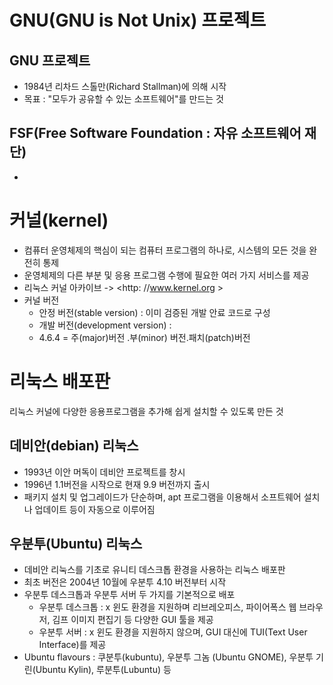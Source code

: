 # GNU(GNU is Not Unix) 프로젝트 

## GNU 프로젝트
- 1984년 리차드 스톨만(Richard Stallman)에 의해 시작
- 목표 : "모두가 공유할 수 있는 소프트웨어"를 만드는 것

## FSF(Free Software Foundation : 자유 소프트웨어 재단)
- 





# 커널(kernel)

- 컴퓨터 운영체제의 핵심이 되는 컴퓨터 프로그램의 하나로, 시스템의 모든 것을 완전히 통제
- 운영체제의 다른 부분 및 응용 프로그램 수행에 필요한 여러 가지 서비스를 제공
- 리눅스 커널 아카이브 ->  <http: //www.kernel.org >
- 커널 버전 
  - 안정 버전(stable version) : 이미 검증된 개발 안료 코드로 구성
  - 개발 버전(development version) :  
  - 4.6.4   =  주(major)버전 .부(minor) 버전.패치(patch)버전

# 리눅스 배포판

리눅스 커널에 다양한 응용프로그램을 추가해 쉽게 설치할 수 있도록 만든 것 

## 데비안(debian) 리눅스

- 1993년 이안 머독이 데비안 프로젝트를 창시
- 1996년 1.1버전을 시작으로 현재 9.9 버전까지 출시
- 패키지 설치 및 업그레이드가 단순하며, apt 프로그램을 이용해서 소프트웨어 설치나 업데이트 등이 자동으로 이루어짐

## 우분투(Ubuntu) 리눅스

- 데비안 리눅스를 기초로 유니티 데스크톱 환경을 사용하는 리눅스 배포판
- 최초 버전은 2004년 10월에 우분투 4.10 버전부터 시작
- 우분투 데스크톱과 우분투 서버 두 가지를 기본적으로 배포
  - 우분투 데스크톱 : x 윈도 환경을 지원하며 리브레오피스, 파이어폭스 웹 브라우저, 김프 이미지 편집기 등 다양한 GUI 툴을 제공
  - 우분투 서버 : x 윈도 환경을 지원하지 않으며, GUI 대신에 TUI(Text User Interface)를 제공
- Ubuntu flavours : 쿠분투(kubuntu), 우분투 그놈 (Ubuntu GNOME), 우분투 기린(Ubuntu Kylin), 루분투(Lubuntu) 등

























